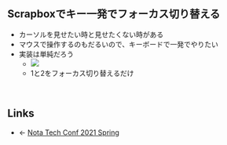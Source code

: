 ## Scrapboxでキー一発でフォーカス切り替える
- カーソルを見せたい時と見せたくない時がある
- マウスで操作するのもだるいので、キーボードで一発でやりたい
- 実装は単純だろう
    - <a href="https://gyazo.com/8a76bb4db8f55af5b03d3ce759023052" target="_blank" rel="noopener noreferrer">![](https://gyazo.com/8a76bb4db8f55af5b03d3ce759023052/raw)</a>
    - 1と2をフォーカス切り替えるだけ

<br>

## Links
- ← [Nota Tech Conf 2021 Spring](Nota_Tech_Conf_2021_Spring.md)

